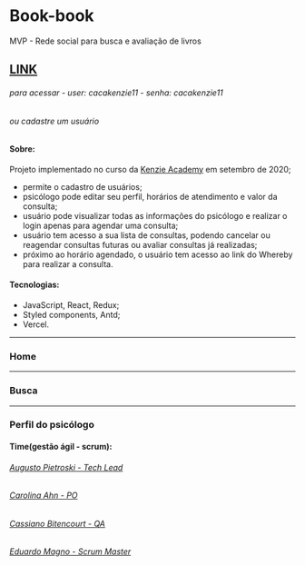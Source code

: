 # Book-book
MVP - Rede social para busca e avaliação de livros
## [LINK](https://book-book-zeta.vercel.app/)
###### para acessar - user: cacakenzie11 - senha: cacakenzie11
###### ou cadastre um usuário


#### Sobre:
Projeto implementado no curso da [Kenzie Academy](https://kenzie.com.br/) em setembro de 2020;
- permite o cadastro de usuários;
- psicólogo pode editar seu perfil, horários de atendimento e valor da consulta;
- usuário pode visualizar todas as informações do psicólogo e realizar o login apenas para agendar uma consulta;
- usuário tem acesso a sua lista de consultas, podendo cancelar ou reagendar consultas futuras ou avaliar consultas já realizadas;
- próximo ao horário agendado, o usuário tem acesso ao link do Whereby para realizar a consulta.

#### Tecnologias:
- JavaScript, React, Redux;
- Styled components, Antd;
- Vercel.


*******************************************************************************************************************************
### Home



*******************************************************************************************************************************
### Busca



*******************************************************************************************************************************
### Perfil do psicólogo



#### Time(gestão ágil - scrum):
###### [Augusto Pietroski - Tech Lead](https://www.linkedin.com/in/augusto-pietroski/)
###### [Carolina Ahn - PO](https://www.linkedin.com/in/carolina-ahn/)
###### [Cassiano Bitencourt - QA](https://www.linkedin.com/in/cassiano-doederlein-648592148/)
###### [Eduardo Magno - Scrum Master](https://www.linkedin.com/in/edu-magno/)

